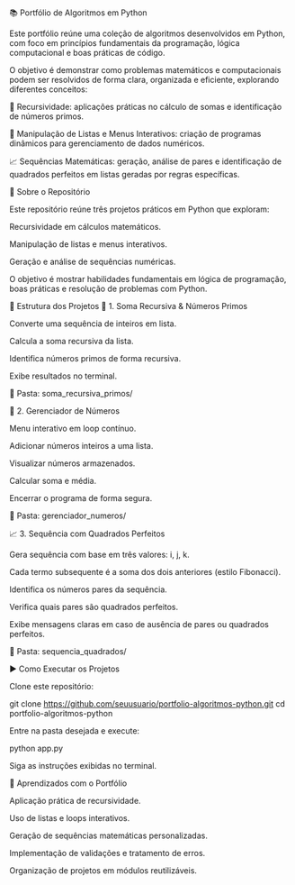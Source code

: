 📚 Portfólio de Algoritmos em Python

Este portfólio reúne uma coleção de algoritmos desenvolvidos em Python, com foco em princípios fundamentais da programação, lógica computacional e boas práticas de código.

O objetivo é demonstrar como problemas matemáticos e computacionais podem ser resolvidos de forma clara, organizada e eficiente, explorando diferentes conceitos:

🔢 Recursividade: aplicações práticas no cálculo de somas e identificação de números primos.

🧮 Manipulação de Listas e Menus Interativos: criação de programas dinâmicos para gerenciamento de dados numéricos.

📈 Sequências Matemáticas: geração, análise de pares e identificação de quadrados perfeitos em listas geradas por regras específicas.

📌 Sobre o Repositório

Este repositório reúne três projetos práticos em Python que exploram:

Recursividade em cálculos matemáticos.

Manipulação de listas e menus interativos.

Geração e análise de sequências numéricas.

O objetivo é mostrar habilidades fundamentais em lógica de programação, boas práticas e resolução de problemas com Python.

📂 Estrutura dos Projetos
🔢 1. Soma Recursiva & Números Primos

Converte uma sequência de inteiros em lista.

Calcula a soma recursiva da lista.

Identifica números primos de forma recursiva.

Exibe resultados no terminal.

📂 Pasta: soma_recursiva_primos/

🧮 2. Gerenciador de Números

Menu interativo em loop contínuo.

Adicionar números inteiros a uma lista.

Visualizar números armazenados.

Calcular soma e média.

Encerrar o programa de forma segura.

📂 Pasta: gerenciador_numeros/

📈 3. Sequência com Quadrados Perfeitos

Gera sequência com base em três valores: i, j, k.

Cada termo subsequente é a soma dos dois anteriores (estilo Fibonacci).

Identifica os números pares da sequência.

Verifica quais pares são quadrados perfeitos.

Exibe mensagens claras em caso de ausência de pares ou quadrados perfeitos.

📂 Pasta: sequencia_quadrados/

▶️ Como Executar os Projetos

Clone este repositório:

git clone https://github.com/seuusuario/portfolio-algoritmos-python.git
cd portfolio-algoritmos-python


Entre na pasta desejada e execute:

python app.py


Siga as instruções exibidas no terminal.

🎯 Aprendizados com o Portfólio

Aplicação prática de recursividade.

Uso de listas e loops interativos.

Geração de sequências matemáticas personalizadas.

Implementação de validações e tratamento de erros.

Organização de projetos em módulos reutilizáveis.
